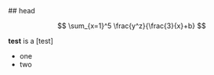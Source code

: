 <script src="https://cdn.jsdelivr.net/npm/katex-copytex@latest/dist/katex-copytex.min.js"></script>
<link href="https://cdn.jsdelivr.net/npm/katex-copytex@latest/dist/katex-copytex.min.css" rel="stylesheet" type="text/css">
## head

$$
\sum_{x=1}^5 \frac{y^z}{\frac{3}{x}+b}
$$

**test** is a [test]

- one
- two



